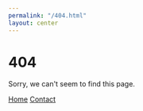 ```yaml
---
permalink: "/404.html"
layout: center
---
```


# 404

Sorry, we can't seem to find this page.

<div class="mt3">
  <a href="{{ site.baseurl }}/" class="button button-big">Home</a>
  <a href="{{ site.baseurl }}/contact/" class="button button-big">Contact</a>
</div>
